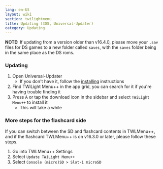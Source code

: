 ```yaml
---
lang: en-US
layout: wiki
section: twilightmenu
title: Updating (3DS, Universal-Updater)
category: Updating
---
```

**NOTE:** If updating from a version older than v16.4.0, please move your `.sav` files for DS games to a new folder called `saves`, with the `saves` folder being in the same place as the DS roms.

### Updating
1. Open Universal-Updater
   - If you don't have it, follow the [installing](installing-3ds-universal-updater) instructions
1. Find TWiLight Menu++ in the app grid, you can search for it if you're having trouble finding it
1. Press <kbd class="face">A</kbd> or tap the download icon in the sidebar and select `TWiLight Menu++` to install it
   - This will take a while


### More steps for the flashcard side

If you can switch between the SD and flashcard contents in TWLMenu++, and if the flashcard TWLMenu++ is on v16.3.0 or later, please follow these steps.

1. Go into TWLMenu++ Settings
1. Select `Update TWiLight Menu++`
1. Select `Console (micro)SD > Slot-1 microSD`
